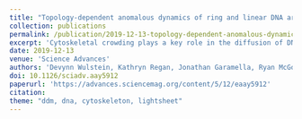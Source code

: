 ```yaml
---
title: "Topology-dependent anomalous dynamics of ring and linear DNA are sensitive to cytoskeleton crosslinking"
collection: publications
permalink: /publication/2019-12-13-topology-dependent-anomalous-dynamics
excerpt: 'Cytoskeletal crowding plays a key role in the diffusion of DNA molecules through the cell, acting as a barrier to effective intracellular transport and conformational stability required for processes such as transfection, viral infection, and gene therapy. Here, we elucidate the transport properties and conformational dynamics of linear and ring DNA molecules diffusing through entangled and crosslinked composite networks of actin and microtubules.'
date: 2019-12-13
venue: 'Science Advances'
authors: 'Devynn Wulstein, Kathryn Regan, Jonathan Garamella, Ryan McGorty, Rae M Robertson-Anderson'
doi: 10.1126/sciadv.aay5912
paperurl: 'https://advances.sciencemag.org/content/5/12/eaay5912'
citation: 
theme: "ddm, dna, cytoskeleton, lightsheet"
---
```

